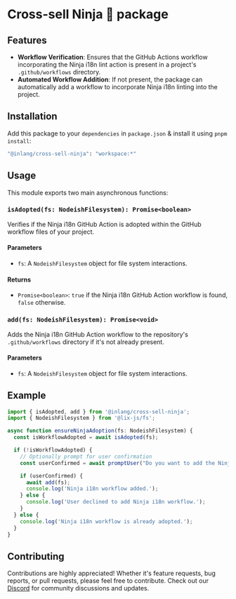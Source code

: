 # Cross-sell Ninja 🥷 package

## Features

- **Workflow Verification**: Ensures that the GitHub Actions workflow incorporating the Ninja i18n lint action is present in a project's `.github/workflows` directory.
- **Automated Workflow Addition**: If not present, the package can automatically add a workflow to incorporate Ninja i18n linting into the project.

## Installation

Add this package to your `dependencies` in `package.json` & install it using `pnpm install`:

```bash
"@inlang/cross-sell-ninja": "workspace:*"
```

## Usage

This module exports two main asynchronous functions:

### `isAdopted(fs: NodeishFilesystem): Promise<boolean>`

Verifies if the Ninja i18n GitHub Action is adopted within the GitHub workflow files of your project.

#### Parameters

- `fs`: A `NodeishFilesystem` object for file system interactions.

#### Returns

- `Promise<boolean>`: `true` if the Ninja i18n GitHub Action workflow is found, `false` otherwise.

### `add(fs: NodeishFilesystem): Promise<void>`

Adds the Ninja i18n GitHub Action workflow to the repository's `.github/workflows` directory if it's not already present.

#### Parameters

- `fs`: A `NodeishFilesystem` object for file system interactions.

## Example

```typescript
import { isAdopted, add } from '@inlang/cross-sell-ninja';
import { NodeishFilesystem } from '@lix-js/fs';

async function ensureNinjaAdoption(fs: NodeishFilesystem) {
  const isWorkflowAdopted = await isAdopted(fs);

  if (!isWorkflowAdopted) {
    // Optionally prompt for user confirmation
    const userConfirmed = await promptUser("Do you want to add the Ninja i18n workflow?");

    if (userConfirmed) {
      await add(fs);
      console.log('Ninja i18n workflow added.');
    } else {
      console.log('User declined to add Ninja i18n workflow.');
    }
  } else {
    console.log('Ninja i18n workflow is already adopted.');
  }
}
```

## Contributing

Contributions are highly appreciated! Whether it's feature requests, bug reports, or pull requests, please feel free to contribute. Check out our [Discord](https://discord.gg/CNPfhWpcAa) for community discussions and updates.